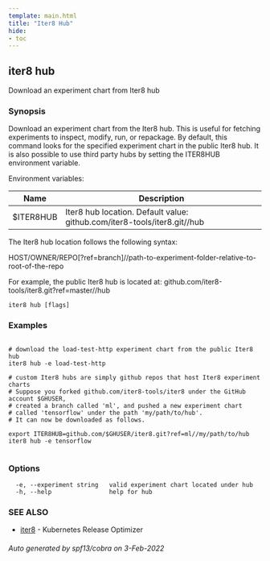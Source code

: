 ```yaml
---
template: main.html
title: "Iter8 Hub"
hide:
- toc
---
```


## iter8 hub

Download an experiment chart from Iter8 hub

### Synopsis


Download an experiment chart from the Iter8 hub. 
This is useful for fetching experiments to inspect, modify, run, or repackage. 
By default, this command looks for the specified experiment chart in the public Iter8 hub. 
It is also possible to use third party hubs by setting the ITER8HUB environment variable.

Environment variables:

| Name               | Description |
|--------------------| ------------|
| $ITER8HUB          | Iter8 hub location. Default value: github.com/iter8-tools/iter8.git//hub |

The Iter8 hub location follows the following syntax:

HOST/OWNER/REPO[?ref=branch]//path-to-experiment-folder-relative-to-root-of-the-repo

For example, the public Iter8 hub is located at:
github.com/iter8-tools/iter8.git?ref=master//hub


```
iter8 hub [flags]
```

### Examples

```

# download the load-test-http experiment chart from the public Iter8 hub
iter8 hub -e load-test-http

# custom Iter8 hubs are simply github repos that host Iter8 experiment charts
# Suppose you forked github.com/iter8-tools/iter8 under the GitHub account $GHUSER,
# created a branch called 'ml', and pushed a new experiment chart 
# called 'tensorflow' under the path 'my/path/to/hub'. 
# It can now be downloaded as follows.

export ITER8HUB=github.com/$GHUSER/iter8.git?ref=ml//my/path/to/hub
iter8 hub -e tensorflow
	
```

### Options

```
  -e, --experiment string   valid experiment chart located under hub
  -h, --help                help for hub
```

### SEE ALSO

* [iter8](iter8.md)	 - Kubernetes Release Optimizer

###### Auto generated by spf13/cobra on 3-Feb-2022
